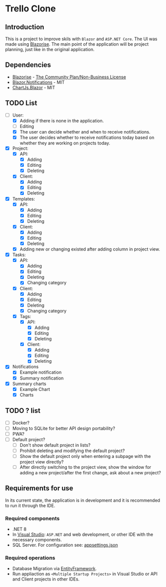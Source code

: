 # Trello Clone

## Introduction

This is a project to improve skils with `Blazor` and `ASP.NET Core`.
The UI was made using [Blazorise](https://blazorise.com/).
The main point of the application will be project planning, just like in the original application.

## Dependencies
- [Blazorise](https://blazorise.com/) - [The Community Plan/Non-Business License](https://blazorise.com/files/licences/SLA-2023-07.pdf)
- [Blazor.Notifications](https://github.com/Append-IT/Blazor.Notifications) - MIT
- [ChartJs.Blazor](https://github.com/mariusmuntean/ChartJs.Blazor) - MIT

## TODO List

- [ ] User:
  - [x] Adding if there is none in the application.
  - [ ] Editing
  - [x] The user can decide whether and when to receive notifications.
  - [x] The user decides whether to receive notifications today based on whether they are working on projects today. 
- [x] Project:
  - [x] API:
    - [x] Adding
    - [x] Editing
    - [x] Deleting  
  - [x] Client:
    - [x] Adding
    - [x] Editing
    - [x] Deleting  
- [x] Templates:
  - [x] API:
    - [x] Adding
    - [x] Editing
    - [x] Deleting  
  - [x] Client:
    - [x] Adding
    - [x] Editing
    - [x] Deleting
  - [x] Adding new or changing existed after adding column in project view.  
- [x] Tasks:
  - [x] API:
    - [x] Adding
    - [x] Editing
    - [x] Deleting
    - [x] Changing category
  - [x] Client:
    - [x] Adding
    - [x] Editing
    - [x] Deleting
    - [x] Changing category
  - [x] Tags:
    - [x] API:
      - [x] Adding
      - [x] Editing
      - [x] Deleting
    - [x] Client:
      - [x] Adding
      - [x] Editing 
      - [x] Deleting
- [x] Notifications
  - [x] Example notification
  - [x] Summary notification 
- [x] Summary charts
  - [x] Example Chart
  - [x] Charts

## TODO ? list

- [ ] Docker?
- [ ] Moving to SQLite for better API design portability?
- [ ] PWA?
- [ ] Default project?
  - [ ] Don't show default project in lists?
  - [ ] Prohibit deleting and modifying the default project?
  - [ ] Show the default project only when entering a subpage with the project view directly?
  - [ ] After directly switching to the project view, show the window for adding a new project/after the first change, ask about a new project?

## Requirements for use

In its current state, the application is in development and it is recommended to run it through the IDE.

### Required components

- .NET 8
- In [Visual Studio](https://visualstudio.microsoft.com/pl/): `ASP.NET` and web development, or other IDE with the necessary components.
- SQL Server. For configuration see: [appsettings.json](./Trello.Api/appsettings.json)

### Required operations

- Database Migration via [EntityFramework](https://learn.microsoft.com/en-us/aspnet/entity-framework).
- Run appliaction as `<Multiple Startup Projects>` in Visual Studio or API and Client projects in other IDEs. 
